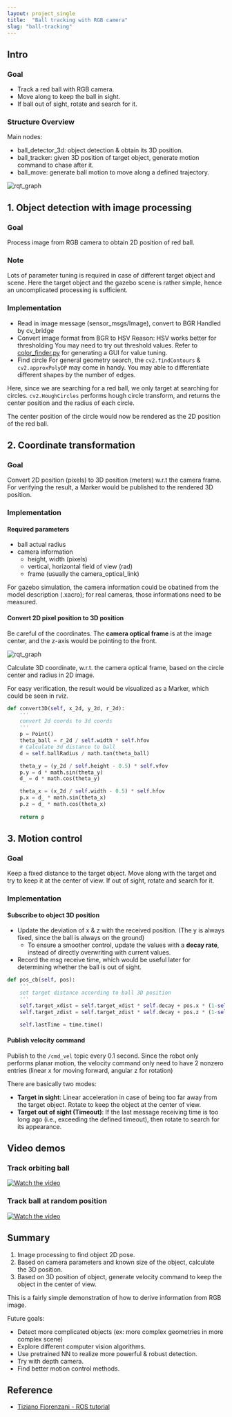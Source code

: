 ```yaml
---
layout: project_single
title:  "Ball tracking with RGB camera"
slug: "ball-tracking"
---
```


## Intro
### Goal
* Track a red ball with RGB camera.
* Move along to keep the ball in sight.
* If ball out of sight, rotate and search for it.
### Structure Overview
Main nodes:
- ball_detector_3d: object detection & obtain its 3D position.
- ball_tracker: given 3D position of target object, generate motion command to chase after it.
- ball_move: generate ball motion to move along a defined trajectory.

![rqt_graph](https://raw.githubusercontent.com/yrsheld/yrsheld.github.io/master/static/img/_posts/ball-tracking/rqt_graph.png)

## 1.  Object detection with image processing
### Goal
Process image from RGB camera to obtain 2D position of red ball.
### Note
Lots of parameter tuning is required in case of different target object and scene.
Here the target object and the gazebo scene is rather simple, hence an uncomplicated processing is sufficient.

### Implementation
* Read in image message (sensor_msgs/Image), convert to BGR
Handled by cv_bridge
* Convert image format from BGR to HSV
Reason: HSV works better for thresholding
You may need to try out threshold values. Refer to [color_finder.py](https://github.com/yrsheld/Ball_tracking/blob/main/scripts/color_finder.py) for generating a GUI for value tuning.
* Find circle
For general geometry search, the `cv2.findContours` & `cv2.approxPolyDP` may come in handy. You may able to differentiate different shapes by the number of edges.

Here, since we are searching for a red ball, we only target at searching for circles. `cv2.HoughCircles` performs hough circle transform, and returns the center position and the radius of each circle.

The center position of the circle would now be rendered as the 2D position of the red ball.

## 2.   Coordinate transformation
### Goal
Convert 2D position (pixels) to 3D position (meters) w.r.t the camera frame.
For verifying the result, a Marker would be published to the rendered 3D position.

### Implementation
#### Required parameters
- ball actual radius
- camera information
  - height, width (pixels)
  - vertical, horizontal field of view (rad)
  - frame (usually the camera_optical_link)

For gazebo simulation, the camera information could be obatined from the model description (.xacro); for real cameras, those informations need to be measured.

#### Convert 2D pixel position to 3D position
Be careful of the coordinates. The **camera optical frame** is at the image center, and the z-axis would be pointing to the front.

![rqt_graph](https://raw.githubusercontent.com/yrsheld/yrsheld.github.io/master/static/img/_posts/ball-tracking/camera_coordinate.png)

Calculate 3D coordinate, w.r.t. the camera optical frame, based on the circle center and radius in 2D image.

For easy verification, the result would be visualized as a Marker, which could be seen in rviz.
``` python
def convert3D(self, x_2d, y_2d, r_2d):
    '''
    convert 2d coords to 3d coords
    '''
    p = Point()
    theta_ball = r_2d / self.width * self.hfov
    # Calculate 3d distance to ball
    d = self.ballRadius / math.tan(theta_ball)

    theta_y = (y_2d / self.height - 0.5) * self.vfov
    p.y = d * math.sin(theta_y)
    d_ = d * math.cos(theta_y)

    theta_x = (x_2d / self.width - 0.5) * self.hfov
    p.x = d_ * math.sin(theta_x)
    p.z = d_ * math.cos(theta_x)
        
    return p       
```

## 3.   Motion control
### Goal
Keep a fixed distance to the target object. Move along with the target and try to keep it at the center of view. If out of sight, rotate and search for it.

### Implementation
#### Subscribe to object 3D position
- Update the deviation of x & z with the received position. (The y is always fixed, since the ball is always on the ground)
   - To ensure a smoother control, update the values with a **decay rate**, instead of directly overwriting with current values.
- Record the msg receive time, which would be useful later for determining whether the ball is out of sight.
``` python
def pos_cb(self, pos):
    '''
    set target distance according to ball 3D position
    '''
    self.target_xdist = self.target_xdist * self.decay + pos.x * (1-self.decay)
    self.target_zdist = self.target_zdist * self.decay + pos.z * (1-self.decay)

    self.lastTime = time.time()
```
#### Publish velocity command
Publish to the `/cmd_vel` topic every 0.1 second. Since the robot only performs planar motion, the velocity command only need to have 2 nonzero entries (linear x for moving forward, angular z for rotation)

There are basically two modes:
* **Target in sight**: Linear acceleration in case of being too far away from the target object. Rotate to keep the object at the center of view.
* **Target out of sight (Timeout)**: If the last message receiving time is too long ago (i.e., exceeding the defined timeout), then rotate to search for its appearance.

## Video demos
### Track orbiting ball
[![Watch the video](https://raw.githubusercontent.com/yrsheld/yrsheld.github.io/master/static/img/_posts/ball-tracking/demo1.png)](https://drive.google.com/file/d/1bk_2yLANjX-Kp12dok39rbulLUgWbe0a/preview)

### Track ball at random position
[![Watch the video](https://raw.githubusercontent.com/yrsheld/yrsheld.github.io/master/static/img/_posts/ball-tracking/demo2.png)](https://drive.google.com/file/d/1xikqzR-tnM_xhlAvBpf1oMSEjbFYNEum/preview)


## Summary
1. Image processing to find object 2D pose.
2. Based on camera parameters and known size of the object, calculate the 3D position.
3. Based on 3D position of object, generate velocity command to keep the object in the center of view.

This is a fairly simple demonstration of how to derive information from RGB image. 

Future goals:
* Detect more complicated objects (ex: more complex geometries in more complex scene)
* Explore different computer vision algorithms.
* Use pretrained NN to realize more powerful & robust detection.
* Try with depth camera.
* Find better motion control methods. 

## Reference
- [Tiziano Fiorenzani - ROS tutorial](https://github.com/tizianofiorenzani/ros_tutorials/tree/master/opencv)